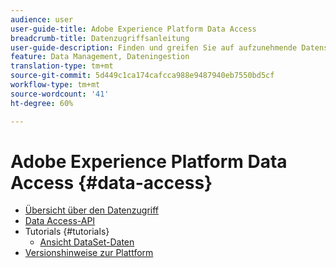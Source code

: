 ```yaml
---
audience: user
user-guide-title: Adobe Experience Platform Data Access
breadcrumb-title: Datenzugriffsanleitung
user-guide-description: Finden und greifen Sie auf aufzunehmende Datensätze innerhalb von Platform zu.
feature: Data Management, Dateningestion
translation-type: tm+mt
source-git-commit: 5d449c1ca174cafcca988e9487940eb7550bd5cf
workflow-type: tm+mt
source-wordcount: '41'
ht-degree: 60%

---
```



# Adobe Experience Platform Data Access {#data-access}

- [Übersicht über den Datenzugriff](home.md)
- [Data Access-API](api.md)
- Tutorials {#tutorials}
   - [Ansicht DataSet-Daten](tutorials/dataset-data.md)
- [Versionshinweise zur Plattform](https://docs.adobe.com/content/help/de-DE/experience-platform/release-notes/latest.html)